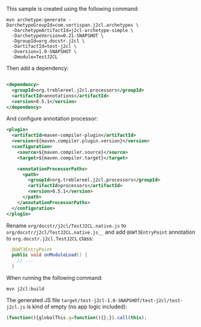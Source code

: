 This sample is created using the following command:

```shell
mvn archetype:generate -DarchetypeGroupId=com.vertispan.j2cl.archetypes \
  -DarchetypeArtifactId=j2cl-archetype-simple \
  -DarchetypeVersion=0.21-SNAPSHOT \
  -DgroupId=org.docstr.j2cl \
  -DartifactId=test-j2cl \
  -Dversion=1.0-SNAPSHOT \
  -Dmodule=TestJ2CL
```

Then add a dependency:

```xml

<dependency>
  <groupId>org.treblereel.j2cl.processors</groupId>
  <artifactId>annotations</artifactId>
  <version>0.5.1</version>
</dependency>
```

And configure annotation processor:

```xml
<plugin>
  <artifactId>maven-compiler-plugin</artifactId>
  <version>${maven.compiler.plugin.version}</version>
  <configuration>
    <source>${maven.compiler.source}</source>
    <target>${maven.compiler.target}</target>

    <annotationProcessorPaths>
      <path>
        <groupId>org.treblereel.j2cl.processors</groupId>
        <artifactId>processors</artifactId>
        <version>0.5.1</version>
      </path>
    </annotationProcessorPaths>
  </configuration>
</plugin>
```

Rename `org/docstr/j2cl/TestJ2CL.native.js` to `org/docstr/j2cl/TestJ2CL.native.js__` and add `@GWT3EntryPoint` annotation to `org.docstr.j2cl.TestJ2CL` class:

```java
  @GWT3EntryPoint
  public void onModuleLoad() {
    // ...
  }
```

When running the following command:

```shell
mvn j2cl:build
```

The generated JS file `target/test-j2cl-1.0-SNAPSHOT/test-j2cl/test-j2cl.js` is kind of empty (no app logic included):

```javascript
(function(){globalThis.g=function(){};}).call(this);
```
